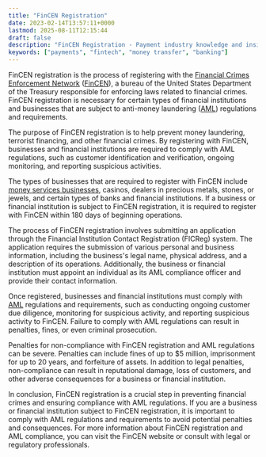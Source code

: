 ```yaml
---
title: "FinCEN Registration"
date: 2023-02-14T13:57:11+0000
lastmod: 2025-08-11T12:15:44
draft: false
description: "FinCEN Registration - Payment industry knowledge and insights"
keywords: ["payments", "fintech", "money transfer", "banking"]
---
```


FinCEN registration is the process of registering with the [Financial Crimes Enforcement Network](https://faisalkhan.com/knowledge-hub/resources-and-references/financial-crimes-enforcement-network-fincen/) ([FinCEN](https://faisalkhan.com/knowledge-hub/resources-and-references/financial-crimes-enforcement-network-fincen/)), a bureau of the United States Department of the Treasury responsible for enforcing laws related to financial crimes. FinCEN registration is necessary for certain types of financial institutions and businesses that are subject to anti-money laundering ([AML](https://faisalkhan.com/solutions/risk-and-compliance/anti-money-laundering-aml/)) regulations and requirements.

The purpose of FinCEN registration is to help prevent money laundering, terrorist financing, and other financial crimes. By registering with FinCEN, businesses and financial institutions are required to comply with AML regulations, such as customer identification and verification, ongoing monitoring, and reporting suspicious activities.

The types of businesses that are required to register with FinCEN include [money services businesses](https://faisalkhan.com/solutions/licensing/money-services-business-msb/), casinos, dealers in precious metals, stones, or jewels, and certain types of banks and financial institutions. If a business or financial institution is subject to FinCEN registration, it is required to register with FinCEN within 180 days of beginning operations.

The process of FinCEN registration involves submitting an application through the Financial Institution Contact Registration (FICReg) system. The application requires the submission of various personal and business information, including the business's legal name, physical address, and a description of its operations. Additionally, the business or financial institution must appoint an individual as its AML compliance officer and provide their contact information.

Once registered, businesses and financial institutions must comply with [AML](https://faisalkhan.com/solutions/risk-and-compliance/anti-money-laundering-aml/) regulations and requirements, such as conducting ongoing customer due diligence, monitoring for suspicious activity, and reporting suspicious activity to FinCEN. Failure to comply with AML regulations can result in penalties, fines, or even criminal prosecution.

Penalties for non-compliance with FinCEN registration and AML regulations can be severe. Penalties can include fines of up to $5 million, imprisonment for up to 20 years, and forfeiture of assets. In addition to legal penalties, non-compliance can result in reputational damage, loss of customers, and other adverse consequences for a business or financial institution.

In conclusion, FinCEN registration is a crucial step in preventing financial crimes and ensuring compliance with AML regulations. If you are a business or financial institution subject to FinCEN registration, it is important to comply with AML regulations and requirements to avoid potential penalties and consequences. For more information about FinCEN registration and AML compliance, you can visit the FinCEN website or consult with legal or regulatory professionals.